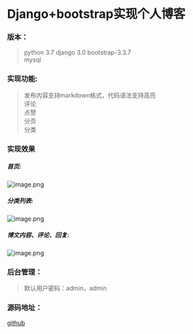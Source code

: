 # Django+bootstrap实现个人博客


### 版本：
 >python 3.7 
 >django 3.0 
 >bootstrap-3.3.7  
 >mysql  

### 实现功能:
 > 发布内容支持markdown格式，代码语法支持高亮  
 > 评论  
 > 点赞  
 > 分页  
 > 分类  

### 实现效果
##### 首页:
![image.png](http://upload-images.jianshu.io/upload_images/8673050-7a0c21bd748551d8.png?imageMogr2/auto-orient/strip%7CimageView2/2/w/1240)
##### 分类列表:

![image.png](http://upload-images.jianshu.io/upload_images/8673050-aeddb9ff1e9e6b4b.png?imageMogr2/auto-orient/strip%7CimageView2/2/w/1240)
##### 博文内容、评论、回复:

![image.png](http://upload-images.jianshu.io/upload_images/8673050-32dc94973a742f90.png?imageMogr2/auto-orient/strip%7CimageView2/2/w/1240)

### 后台管理：
>默认用户密码：admin，admin
### 源码地址：
[github](https://github.com/hongpingyang/Django-bootstrap)




